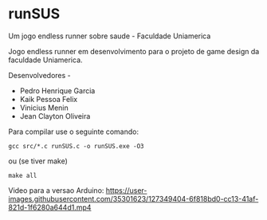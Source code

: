 # runSUS
Um jogo endless runner sobre saude - Faculdade Uniamerica

Jogo endless runner em desenvolvimento para o projeto de game design da faculdade Uniamerica.

Desenvolvedores -
  * Pedro Henrique Garcia
  * Kaik Pessoa Felix
  * Vinicius Menin
  * Jean Clayton Oliveira

Para compilar use o seguinte comando:

```gcc src/*.c runSUS.c -o runSUS.exe -O3```

ou (se tiver make)

```make all```

Video para a versao Arduino:
https://user-images.githubusercontent.com/35301623/127349404-6f818bd0-cc13-41af-821d-1f6280a644d1.mp4
